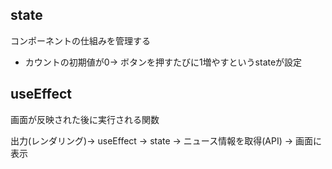 ## state 
コンポーネントの仕組みを管理する
- カウントの初期値が0→ ボタンを押すたびに1増やすというstateが設定

## useEffect
画面が反映された後に実行される関数

出力(レンダリング)→ useEffect → state -> ニュース情報を取得(API) -> 画面に表示